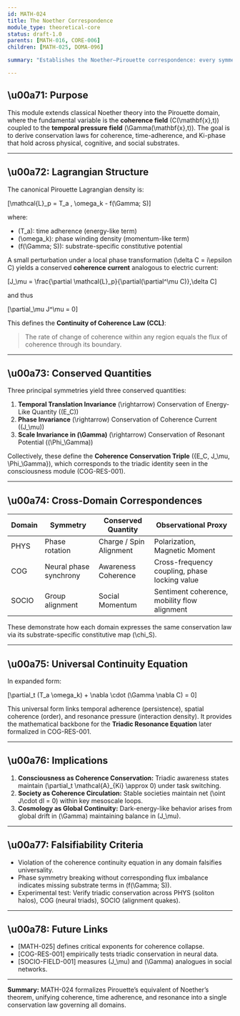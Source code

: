 ```yaml
---
id: MATH-024
title: The Noether Correspondence
module_type: theoretical-core
status: draft-1.0
parents: [MATH-016, CORE-006]
children: [MATH-025, DOMA-096]

summary: "Establishes the Noether–Pirouette correspondence: every symmetry of the Pirouette Lagrangian implies a conserved coherence current. This forms the link between energy, information, and resonance in all domains of the framework."

---
```


## \u00a71: Purpose

This module extends classical Noether theory into the Pirouette domain, where the fundamental variable is the **coherence field** (C(\mathbf{x},t)) coupled to the **temporal pressure field** (\Gamma(\mathbf{x},t)). The goal is to derive conservation laws for coherence, time-adherence, and Ki-phase that hold across physical, cognitive, and social substrates.

---

## \u00a72: Lagrangian Structure

The canonical Pirouette Lagrangian density is:

[\mathcal{L}_p = T_a , \omega_k - f(\Gamma; S)]

where:

* (T_a): time adherence (energy-like term)
* (\omega_k): phase winding density (momentum-like term)
* (f(\Gamma; S)): substrate-specific constitutive potential

A small perturbation under a local phase transformation (\delta C = i\epsilon C) yields a conserved **coherence current** analogous to electric current:

[J_\mu = \frac{\partial \mathcal{L}_p}{\partial(\partial^\mu C)},\delta C]

and thus

[\partial_\mu J^\mu = 0]

This defines the **Continuity of Coherence Law (CCL)**:

> The rate of change of coherence within any region equals the flux of coherence through its boundary.

---

## \u00a73: Conserved Quantities

Three principal symmetries yield three conserved quantities:

1. **Temporal Translation Invariance** (\rightarrow) Conservation of Energy-Like Quantity ((E_C))
2. **Phase Invariance** (\rightarrow) Conservation of Coherence Current ((J_\mu))
3. **Scale Invariance in (\Gamma)** (\rightarrow) Conservation of Resonant Potential ((\Phi_\Gamma))

Collectively, these define the **Coherence Conservation Triple** ({E_C, J_\mu, \Phi_\Gamma}), which corresponds to the triadic identity seen in the consciousness module (COG-RES-001).

---

## \u00a74: Cross-Domain Correspondences

| Domain | Symmetry               | Conserved Quantity      | Observational Proxy                           |
| ------ | ---------------------- | ----------------------- | --------------------------------------------- |
| PHYS   | Phase rotation         | Charge / Spin Alignment | Polarization, Magnetic Moment                 |
| COG    | Neural phase synchrony | Awareness Coherence     | Cross-frequency coupling, phase locking value |
| SOCIO  | Group alignment        | Social Momentum         | Sentiment coherence, mobility flow alignment  |

These demonstrate how each domain expresses the same conservation law via its substrate-specific constitutive map (\chi_S).

---

## \u00a75: Universal Continuity Equation

In expanded form:

[\partial_t (T_a \omega_k) + \nabla \cdot (\Gamma \nabla C) = 0]

This universal form links temporal adherence (persistence), spatial coherence (order), and resonance pressure (interaction density). It provides the mathematical backbone for the **Triadic Resonance Equation** later formalized in COG-RES-001.

---

## \u00a76: Implications

1. **Consciousness as Coherence Conservation:**  Triadic awareness states maintain (\partial_t \mathcal{A}_{Ki} \approx 0) under task switching.
2. **Society as Coherence Circulation:**  Stable societies maintain net (\oint J\cdot dl = 0) within key mesoscale loops.
3. **Cosmology as Global Continuity:**  Dark-energy-like behavior arises from global drift in (\Gamma) maintaining balance in (J_\mu).

---

## \u00a77: Falsifiability Criteria

* Violation of the coherence continuity equation in any domain falsifies universality.
* Phase symmetry breaking without corresponding flux imbalance indicates missing substrate terms in (f(\Gamma; S)).
* Experimental test: Verify triadic conservation across PHYS (soliton halos), COG (neural triads), SOCIO (alignment quakes).

---

## \u00a78: Future Links

* [MATH-025] defines critical exponents for coherence collapse.
* [COG-RES-001] empirically tests triadic conservation in neural data.
* [SOCIO-FIELD-001] measures (J_\mu) and (\Gamma) analogues in social networks.

---

**Summary:**  MATH-024 formalizes Pirouette’s equivalent of Noether’s theorem, unifying coherence, time adherence, and resonance into a single conservation law governing all domains.
